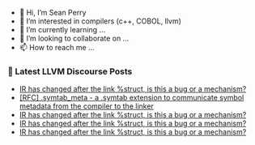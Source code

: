 - 👋 Hi, I’m Sean Perry
- 👀 I’m interested in compilers (c++, COBOL, llvm)
- 🌱 I’m currently learning ...
- 💞️ I’m looking to collaborate on ...
- 📫 How to reach me ...

<!---
s66perry/s66perry is a ✨ special ✨ repository because its `README.md` (this file) appears on your GitHub profile.
You can click the Preview link to take a look at your changes.
--->
### 📕 Latest LLVM Discourse Posts

<!-- DISCOURSE-LLVM:START -->
- [IR has changed after the link %struct, is this a bug or a mechanism?](https://discourse.llvm.org/t/ir-has-changed-after-the-link-struct-is-this-a-bug-or-a-mechanism/82501#post_11)
- [[RFC] .symtab_meta - a .symtab extension to communicate symbol metadata from the compiler to the linker](https://discourse.llvm.org/t/rfc-symtab-meta-a-symtab-extension-to-communicate-symbol-metadata-from-the-compiler-to-the-linker/82352#post_10)
- [IR has changed after the link %struct, is this a bug or a mechanism?](https://discourse.llvm.org/t/ir-has-changed-after-the-link-struct-is-this-a-bug-or-a-mechanism/82501#post_10)
- [IR has changed after the link %struct, is this a bug or a mechanism?](https://discourse.llvm.org/t/ir-has-changed-after-the-link-struct-is-this-a-bug-or-a-mechanism/82501#post_9)
- [IR has changed after the link %struct, is this a bug or a mechanism?](https://discourse.llvm.org/t/ir-has-changed-after-the-link-struct-is-this-a-bug-or-a-mechanism/82501#post_8)
<!-- DISCOURSE-LLVM:END -->
